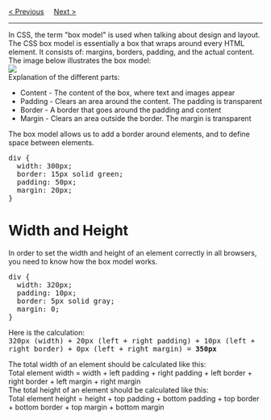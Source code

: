 <a href="/CSS/HeightAndWidth.md">&lt; Previous</a>
&nbsp;&nbsp;&nbsp;
<a href="/CSS/Outline/Main.md">Next &gt;</a>
<hr>
In CSS, the term "box model" is used when talking about design and layout.
<br>
The CSS box model is essentially a box that wraps around every HTML element. It consists of: margins, borders, padding, and the actual content. The image below illustrates the box model:
<br>
<img src="https://i.imgur.com/sDri3Pg.png">
<br>
Explanation of the different parts:
<ul>
  <li>Content - The content of the box, where text and images appear</li>
  <li>Padding - Clears an area around the content. The padding is transparent</li>
  <li>Border - A border that goes around the padding and content</li>
  <li>Margin - Clears an area outside the border. The margin is transparent</li>
</ul>
The box model allows us to add a border around elements, and to define space between elements.
<pre>
div {
  width: 300px;
  border: 15px solid green;
  padding: 50px;
  margin: 20px;
}
</pre>
<h1>Width and Height</h1>
In order to set the width and height of an element correctly in all browsers, you need to know how the box model works.
<pre>
div {
  width: 320px;
  padding: 10px;
  border: 5px solid gray;
  margin: 0;
}
</pre>
Here is the calculation:
<br>
<kbd>320px (width) + 20px (left + right padding) + 10px (left + right border) + 0px (left + right margin) = <b>350px</b></kbd>
<p></p>
The total width of an element should be calculated like this:
<br>
Total element width = width + left padding + right padding + left border + right border + left margin + right margin
<br>
The total height of an element should be calculated like this:
<br>
Total element height = height + top padding + bottom padding + top border + bottom border + top margin + bottom margin
